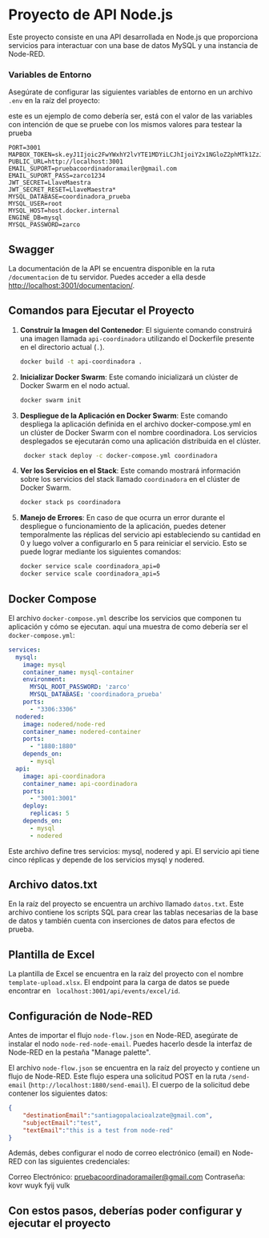 # Proyecto de API Node.js

Este proyecto consiste en una API desarrollada en Node.js que proporciona servicios para interactuar con una base de datos MySQL y una instancia de Node-RED.

### Variables de Entorno

Asegúrate de configurar las siguientes variables de entorno en un archivo `.env` en la raíz del proyecto:

este es un ejemplo de como debería ser, está con el valor de las variables con intención de que se pruebe con los mismos valores para testear la prueba 
```dotenv
PORT=3001
MAPBOX_TOKEN=sk.eyJ1Ijoic2FwYWxhY2lvYTE1MDYiLCJhIjoiY2x1NGloZ2phMTk1ZzJrbzZhcnpiY3N5cyJ9.qzHHBwicO9lY6yxkCLR2Tw
PUBLIC_URL=http://localhost:3001
EMAIL_SUPORT=pruebacoordinadoramailer@gmail.com
EMAIL_SUPORT_PASS=zarco1234
JWT_SECRET=LlaveMaestra
JWT_SECRET_RESET=LlaveMaestra*
MYSQL_DATABASE=coordinadora_prueba
MYSQL_USER=root
MYSQL_HOST=host.docker.internal
ENGINE_DB=mysql
MYSQL_PASSWORD=zarco
```

## Swagger
La documentación de la API se encuentra disponible en la ruta `/documentacion` de tu servidor. Puedes acceder a ella desde [http://localhost:3001/documentacion/](http://localhost:3001/documentacion/). 

## Comandos para Ejecutar el Proyecto
1. **Construir la Imagen del Contenedor**: El siguiente comando construirá una imagen llamada `api-coordinadora` utilizando el Dockerfile presente en el directorio actual (`.`).
    ```bash
    docker build -t api-coordinadora .
    ```

2. **Inicializar Docker Swarm**: Este comando inicializará un clúster de Docker Swarm en el nodo actual.
    ```bash
    docker swarm init
    ```

3. **Despliegue de la Aplicación en Docker Swarm**: Este comando despliega la aplicación definida en el archivo docker-compose.yml en un clúster de Docker Swarm con el nombre coordinadora. Los servicios desplegados se ejecutarán como una aplicación distribuida en el clúster.
    ```bash
     docker stack deploy -c docker-compose.yml coordinadora
    ```
4. **Ver los Servicios en el Stack**: Este comando mostrará información sobre los servicios del stack llamado `coordinadora` en el clúster de Docker Swarm.
    ```bash
    docker stack ps coordinadora
    ```
5. **Manejo de Errores**: En caso de que ocurra un error durante el despliegue o funcionamiento de la aplicación, puedes detener temporalmente las réplicas del servicio api estableciendo su cantidad en 0 y luego volver a configurarlo en 5 para reiniciar el servicio. Esto se puede lograr mediante los siguientes comandos:
    ```bash
    docker service scale coordinadora_api=0
    docker service scale coordinadora_api=5
    ```

## Docker Compose
El archivo `docker-compose.yml` describe los servicios que componen tu aplicación y cómo se ejecutan. aquí una muestra de como debería ser el  `docker-compose.yml`:

```yaml
services:
  mysql:
    image: mysql
    container_name: mysql-container
    environment:
      MYSQL_ROOT_PASSWORD: 'zarco'
      MYSQL_DATABASE: 'coordinadora_prueba'
    ports:
      - "3306:3306"
  nodered:
    image: nodered/node-red
    container_name: nodered-container
    ports:
      - "1880:1880"
    depends_on:
      - mysql
  api:
    image: api-coordinadora
    container_name: api-coordinadora
    ports:
      - "3001:3001"
    deploy:
      replicas: 5
    depends_on:
      - mysql
      - nodered
```

Este archivo define tres servicios: mysql, nodered y api. El servicio api tiene cinco réplicas y depende de los servicios mysql y nodered.

## Archivo datos.txt

En la raíz del proyecto se encuentra un archivo llamado `datos.txt`. Este archivo contiene los scripts SQL para crear las tablas necesarias de la base de datos y también cuenta con inserciones de datos para efectos de prueba.

## Plantilla de Excel
La plantilla de Excel se encuentra en la raíz del proyecto con el nombre `template-upload.xlsx`. El endpoint para la carga de datos se puede encontrar en  ` localhost:3001/api/events/excel/id`.

## Configuración de Node-RED
Antes de importar el flujo `node-flow.json` en Node-RED, asegúrate de instalar el nodo `node-red-node-email`. Puedes hacerlo desde la interfaz de Node-RED en la pestaña "Manage palette".

El archivo `node-flow.json` se encuentra en la raíz del proyecto y contiene un flujo de Node-RED. Este flujo espera una solicitud POST en la ruta `/send-email` (`http://localhost:1880/send-email`). El cuerpo de la solicitud debe contener los siguientes datos:

```json
{
    "destinationEmail":"santiagopalacioalzate@gmail.com",
    "subjectEmail":"test",
    "textEmail":"this is a test from node-red"
}
```
Además, debes configurar el nodo de correo electrónico (email) en Node-RED con las siguientes credenciales:

Correo Electrónico: pruebacoordinadoramailer@gmail.com
Contraseña: kovr wuyk fyij vulk
## Con estos pasos, deberías poder configurar y ejecutar el proyecto 

    
